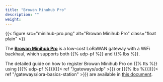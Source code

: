 ```yaml
---
title: "Browan Minuhub Pro"
description: ""
weight: 
---
```


{{< figure src="minihub-pro.png" alt="Browan Minihub Pro" class="float plain" >}}

The [**Browan Minihub Pro**](https://www.browan.com/product/minihub-pro/detail) is a low-cost LoRaWAN gateway with a WiFi backhaul, which supports both {{% udp-pf %}} and {{% lbs %}}.

<!--more-->

The detailed guide on how to register Browan Minihub Pro on {{% tts %}} using [{{% udp-pf %}}]({{< ref "/gateways/udp" >}}) or [{{% lbs %}}]({{< ref "/gateways/lora-basics-station" >}}) are available in [this document](https://www.browan.com/download/PmN/stream).